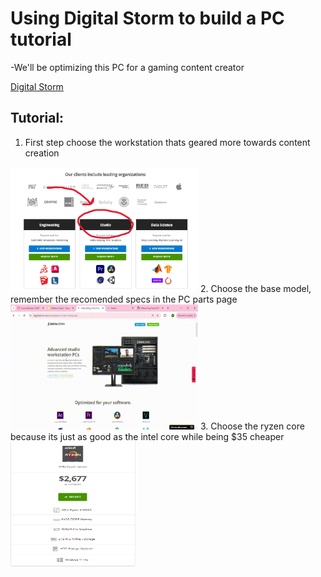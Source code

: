 # Using Digital Storm to build a PC tutorial
-We'll be optimizing this PC for a gaming content creator

[Digital Storm](https://www.digitalstorm.com/workstation-computers.asp)

## Tutorial:
1. First step choose the workstation thats geared more towards content creation
<img src="https://github.com/TedLessmann/Final_Project/blob/main/images/Screenshot%202024-12-11%20181235.png" alt="tutimg#1" width="300" height="200">
2. Choose the base model, remember the recomended specs in the PC parts page
<img src="https://github.com/TedLessmann/Final_Project/blob/main/images/Tut%232%20-%20Made%20with%20Clipchamp_1733963539423.gif" alt="tutgif#2" width="300" height="200">   
3. Choose the ryzen core because its just as good as the intel core while being $35 cheaper
<img src="https://github.com/TedLessmann/Final_Project/blob/main/images/Screenshot%202024-12-11%20185031.png" alt="ryzen core" width="200" height="200">
